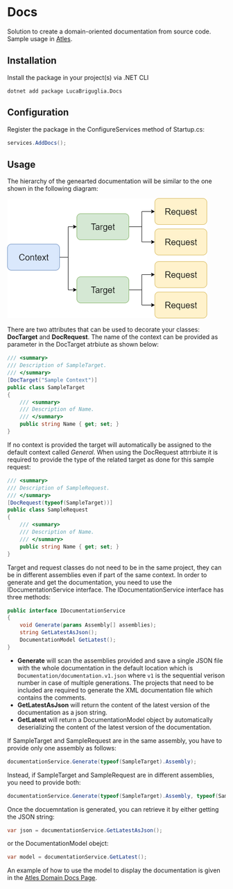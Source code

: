 # Docs

Solution to create a domain-oriented documentation from source code.
Sample usage in [Atles](https://github.com/lucabriguglia/Atles).

## Installation

Install the package in your project(s) via .NET CLI
```
dotnet add package LucaBriguglia.Docs
```

## Configuration

Register the package in the ConfigureServices method of Startup.cs:

```C#
services.AddDocs();
```

## Usage

The hierarchy of the genearted documentation will be similar to the one shown in the following diagram:

![Documentation hierarchy](ContextTargetRequests.png)

There are two attributes that can be used to decorate your classes: **DocTarget** and **DocRequest**.
The name of the context can be provided as parameter in the DocTarget atrbiute as shown below:

```C#
/// <summary>
/// Description of SampleTarget.
/// </summary>
[DocTarget("Sample Context")]
public class SampleTarget
{
    /// <summary>
    /// Description of Name.
    /// </summary>
    public string Name { get; set; }
}
```

If no context is provided the target will automatically be assigned to the default context called _General_.
When using the DocRequest attrrbiute it is required to provide the type of the related target as done for this sample request:

```C#
/// <summary>
/// Description of SampleRequest.
/// </summary>
[DocRequest(typeof(SampleTarget))]
public class SampleRequest
{
    /// <summary>
    /// Description of Name.
    /// </summary>
    public string Name { get; set; }
}
```

Target and request classes do not need to be in the same project, they can be in different assemblies even if part of the same context.
In order to generate and get the documentation, you need to use the IDocumentationService interface.
The IDocumentationService interface has three methods:

```C#
public interface IDocumentationService
{
    void Generate(params Assembly[] assemblies);
    string GetLatestAsJson();
    DocumentationModel GetLatest();
}
```

- **Generate** will scan the assemblies provided and save a single JSON file with the whole documentation in the default location 
which is `Documentation/documentation.v1.json` where `v1` is the sequential verison number in case of multiple generations. 
The projects that need to be included are required to generate the XML documentation file which contains the comments.
- **GetLatestAsJson** will return the content of the latest version of the documentation as a json string.
- **GetLatest** will return a DocumentationModel object by automatically deserializing the content of the latest version of the documentation.

If SampleTarget and SampleRequest are in the same assembly, you have to provide only one assembly as follows:

```C#
documentationService.Generate(typeof(SampleTarget).Assembly);
```

Instead, if SampleTarget and SampleRequest are in different assemblies, you need to provide both:

```C#
documentationService.Generate(typeof(SampleTarget).Assembly, typeof(SampleRequest).Assembly);
```

Once the docuemntation is generated, you can retrieve it by either getting the JSON string:

```C#
var json = documentationService.GetLatestAsJson();
```

or the DocumentationModel obejct:

```C#
var model = documentationService.GetLatest();
```

An example of how to use the model to display the documentation is given in the [Atles Domain Docs Page](https://github.com/lucabriguglia/Atles/blob/master/src/Atles.Client/Pages/Docs.razor).
